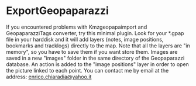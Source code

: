 ExportGeopaparazzi
==========================

If you encountered problems with Kmzgeopapaimport and GeopaparazziTags converter, try this minimal plugin.
Look for your *.gpap file in your harddisk and it will add layers (notes, image positions, bookmarks and tracklogs) directly to the map.
Note that all the layers are "in memory", so you have to save them if you want store them.
Images are saved in a new "images" folder in the same directory of the Geopaparazzi database.
An action is added to the "image positions" layer in order to open the picture linked to each point.
You can contact me by email at the address: enrico.chiaradia@yahoo.it


